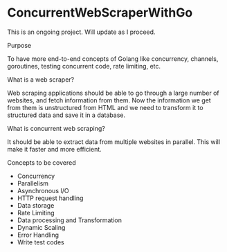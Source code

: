 # ConcurrentWebScraperWithGo

This is an ongoing project. Will update as I proceed.

Purpose

To have more end-to-end concepts of Golang like concurrency, channels, goroutines, testing concurrent code, rate limiting, etc.

What is a web scraper?

Web scraping applications should be able to go through a large number of websites, and fetch information from them. Now the information we get from them is unstructured from HTML and we need to transform it to structured data and save it in a database.

What is concurrent web scraping?

It should be able to extract data from multiple websites in parallel. This will make it faster and more efficient.

Concepts to be covered

- Concurrency 
- Parallelism
- Asynchronous I/O
- HTTP request handling
- Data storage
- Rate Limiting
- Data processing and Transformation
- Dynamic Scaling
- Error Handling
- Write test codes
